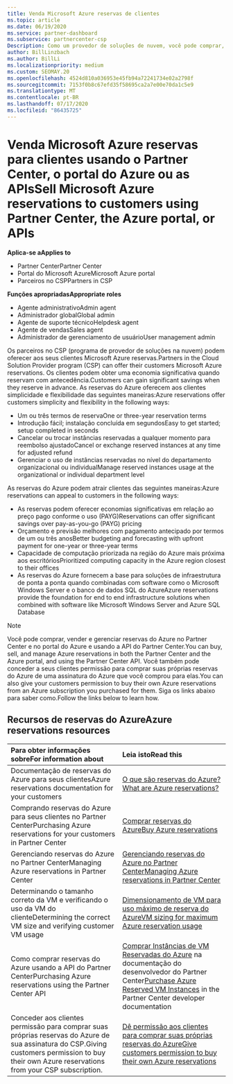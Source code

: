 ```yaml
---
title: Venda Microsoft Azure reservas de clientes
ms.topic: article
ms.date: 06/19/2020
ms.service: partner-dashboard
ms.subservice: partnercenter-csp
Description: Como um provedor de soluções de nuvem, você pode comprar, vender ou gerenciar reservas do Azure para clientes. Use o Partner Center, o portal do Azure ou a API do Partner Center.
author: BillLinzbach
ms.author: BillLi
ms.localizationpriority: medium
ms.custom: SEOMAY.20
ms.openlocfilehash: 4524d810a036953e45fb94a72241734e02a2798f
ms.sourcegitcommit: 7153f0b8c67efd35f58695ca2a7e00e70da1c5e9
ms.translationtype: MT
ms.contentlocale: pt-BR
ms.lasthandoff: 07/17/2020
ms.locfileid: "86435725"
---
```

# <a name="sell-microsoft-azure-reservations-to-customers-using-partner-center-the-azure-portal-or-apis"></a><span data-ttu-id="62184-104">Venda Microsoft Azure reservas para clientes usando o Partner Center, o portal do Azure ou as APIs</span><span class="sxs-lookup"><span data-stu-id="62184-104">Sell Microsoft Azure reservations to customers using Partner Center, the Azure portal, or APIs</span></span>

<span data-ttu-id="62184-105">**Aplica-se a**</span><span class="sxs-lookup"><span data-stu-id="62184-105">**Applies to**</span></span>

- <span data-ttu-id="62184-106">Partner Center</span><span class="sxs-lookup"><span data-stu-id="62184-106">Partner Center</span></span>
- <span data-ttu-id="62184-107">Portal do Microsoft Azure</span><span class="sxs-lookup"><span data-stu-id="62184-107">Microsoft Azure portal</span></span>
- <span data-ttu-id="62184-108">Parceiros no CSP</span><span class="sxs-lookup"><span data-stu-id="62184-108">Partners in CSP</span></span>

<span data-ttu-id="62184-109">**Funções apropriadas**</span><span class="sxs-lookup"><span data-stu-id="62184-109">**Appropriate roles**</span></span>

- <span data-ttu-id="62184-110">Agente administrativo</span><span class="sxs-lookup"><span data-stu-id="62184-110">Admin agent</span></span>
- <span data-ttu-id="62184-111">Administrador global</span><span class="sxs-lookup"><span data-stu-id="62184-111">Global admin</span></span>
- <span data-ttu-id="62184-112">Agente de suporte técnico</span><span class="sxs-lookup"><span data-stu-id="62184-112">Helpdesk agent</span></span>
- <span data-ttu-id="62184-113">Agente de vendas</span><span class="sxs-lookup"><span data-stu-id="62184-113">Sales agent</span></span>
- <span data-ttu-id="62184-114">Administrador de gerenciamento de usuário</span><span class="sxs-lookup"><span data-stu-id="62184-114">User management admin</span></span>

<span data-ttu-id="62184-115">Os parceiros no CSP (programa de provedor de soluções na nuvem) podem oferecer aos seus clientes Microsoft Azure reservas.</span><span class="sxs-lookup"><span data-stu-id="62184-115">Partners in the Cloud Solution Provider program (CSP) can offer their customers Microsoft Azure reservations.</span></span> <span data-ttu-id="62184-116">Os clientes podem obter uma economia significativa quando reservam com antecedência.</span><span class="sxs-lookup"><span data-stu-id="62184-116">Customers can gain significant savings when they reserve in advance.</span></span> <span data-ttu-id="62184-117">As reservas do Azure oferecem aos clientes simplicidade e flexibilidade das seguintes maneiras:</span><span class="sxs-lookup"><span data-stu-id="62184-117">Azure reservations offer customers simplicity and flexibility in the following ways:</span></span>

- <span data-ttu-id="62184-118">Um ou três termos de reserva</span><span class="sxs-lookup"><span data-stu-id="62184-118">One or three-year reservation terms</span></span>
- <span data-ttu-id="62184-119">Introdução fácil; instalação concluída em segundos</span><span class="sxs-lookup"><span data-stu-id="62184-119">Easy to get started; setup completed in seconds</span></span>
- <span data-ttu-id="62184-120">Cancelar ou trocar instâncias reservadas a qualquer momento para reembolso ajustado</span><span class="sxs-lookup"><span data-stu-id="62184-120">Cancel or exchange reserved instances at any time for adjusted refund</span></span>
- <span data-ttu-id="62184-121">Gerenciar o uso de instâncias reservadas no nível do departamento organizacional ou individual</span><span class="sxs-lookup"><span data-stu-id="62184-121">Manage reserved instances usage at the organizational or individual department level</span></span> 

<span data-ttu-id="62184-122">As reservas do Azure podem atrair clientes das seguintes maneiras:</span><span class="sxs-lookup"><span data-stu-id="62184-122">Azure reservations can appeal to customers in the following ways:</span></span>

- <span data-ttu-id="62184-123">As reservas podem oferecer economias significativas em relação ao preço pago conforme o uso (PAYG)</span><span class="sxs-lookup"><span data-stu-id="62184-123">Reservations can offer significant savings over pay-as-you-go (PAYG) pricing</span></span>
- <span data-ttu-id="62184-124">Orçamento e previsão melhores com pagamento antecipado por termos de um ou três anos</span><span class="sxs-lookup"><span data-stu-id="62184-124">Better budgeting and forecasting with upfront payment for one-year or three-year terms</span></span>
- <span data-ttu-id="62184-125">Capacidade de computação priorizada na região do Azure mais próxima aos escritórios</span><span class="sxs-lookup"><span data-stu-id="62184-125">Prioritized computing capacity in the Azure region closest to their offices</span></span>
- <span data-ttu-id="62184-126">As reservas do Azure fornecem a base para soluções de infraestrutura de ponta a ponta quando combinadas com software como o Microsoft Windows Server e o banco de dados SQL do Azure</span><span class="sxs-lookup"><span data-stu-id="62184-126">Azure reservations provide the foundation for end to end infrastructure solutions when combined with software like Microsoft Windows Server and Azure SQL Database</span></span>

>[!NOTE]
> <span data-ttu-id="62184-127">Você pode comprar, vender e gerenciar reservas do Azure no Partner Center e no portal do Azure e usando a API do Partner Center.</span><span class="sxs-lookup"><span data-stu-id="62184-127">You can buy, sell, and manage Azure reservations in both the Partner Center and the Azure portal, and using the Partner Center API.</span></span> <span data-ttu-id="62184-128">Você também pode conceder a seus clientes permissão para comprar suas próprias reservas do Azure de uma assinatura do Azure que você comprou para elas.</span><span class="sxs-lookup"><span data-stu-id="62184-128">You can also give your customers permission to buy their own Azure reservations from an Azure subscription you purchased for them.</span></span> <span data-ttu-id="62184-129">Siga os links abaixo para saber como.</span><span class="sxs-lookup"><span data-stu-id="62184-129">Follow the links below to learn how.</span></span>

## <a name="azure-reservations-resources"></a><span data-ttu-id="62184-130">Recursos de reservas do Azure</span><span class="sxs-lookup"><span data-stu-id="62184-130">Azure reservations resources</span></span>

|<span data-ttu-id="62184-131">**Para obter informações sobre**</span><span class="sxs-lookup"><span data-stu-id="62184-131">**For information about**</span></span>   |<span data-ttu-id="62184-132">**Leia isto**</span><span class="sxs-lookup"><span data-stu-id="62184-132">**Read this**</span></span>    |
|:-----------------------------|:-----------------|
| <span data-ttu-id="62184-133">Documentação de reservas do Azure para seus clientes</span><span class="sxs-lookup"><span data-stu-id="62184-133">Azure reservations documentation for your customers</span></span> | [<span data-ttu-id="62184-134">O que são reservas do Azure?</span><span class="sxs-lookup"><span data-stu-id="62184-134">What are Azure reservations?</span></span>](https://docs.microsoft.com/azure/billing/billing-save-compute-costs-reservations)
|<span data-ttu-id="62184-135">Comprando reservas do Azure para seus clientes no Partner Center</span><span class="sxs-lookup"><span data-stu-id="62184-135">Purchasing Azure reservations for your customers in Partner Center</span></span>   |[<span data-ttu-id="62184-136">Comprar reservas do Azure</span><span class="sxs-lookup"><span data-stu-id="62184-136">Buy Azure reservations</span></span>](azure-reservations-buying.md)
|<span data-ttu-id="62184-137">Gerenciando reservas do Azure no Partner Center</span><span class="sxs-lookup"><span data-stu-id="62184-137">Managing Azure reservations in Partner Center</span></span> | [<span data-ttu-id="62184-138">Gerenciando reservas do Azure no Partner Center</span><span class="sxs-lookup"><span data-stu-id="62184-138">Managing Azure reservations in Partner Center</span></span>](azure-reservations-manage.md)
|<span data-ttu-id="62184-139">Determinando o tamanho correto da VM e verificando o uso da VM do cliente</span><span class="sxs-lookup"><span data-stu-id="62184-139">Determining the correct VM size and verifying customer VM usage</span></span>   |[<span data-ttu-id="62184-140">Dimensionamento de VM para uso máximo de reserva do Azure</span><span class="sxs-lookup"><span data-stu-id="62184-140">VM sizing for maximum Azure reservation usage</span></span>](azure-usage.md)   |
|<span data-ttu-id="62184-141">Como comprar reservas do Azure usando a API do Partner Center</span><span class="sxs-lookup"><span data-stu-id="62184-141">Purchasing Azure reservations using the Partner Center API</span></span> | <span data-ttu-id="62184-142">[Comprar Instâncias de VM Reservadas do Azure](https://docs.microsoft.com/partner-center/develop/purchase-azure-reservations) na documentação do desenvolvedor do Partner Center</span><span class="sxs-lookup"><span data-stu-id="62184-142">[Purchase Azure Reserved VM Instances](https://docs.microsoft.com/partner-center/develop/purchase-azure-reservations) in the Partner Center developer documentation</span></span>   |
|<span data-ttu-id="62184-143">Conceder aos clientes permissão para comprar suas próprias reservas do Azure de sua assinatura do CSP.</span><span class="sxs-lookup"><span data-stu-id="62184-143">Giving customers permission to buy their own Azure reservations from your CSP subscription.</span></span> | [<span data-ttu-id="62184-144">Dê permissão aos clientes para comprar suas próprias reservas do Azure</span><span class="sxs-lookup"><span data-stu-id="62184-144">Give customers permission to buy their own Azure reservations</span></span>](give-customers-permission.md)   |
